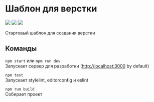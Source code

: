 # Шаблон для верстки
[![](https://github.com/wrgraff/starter/workflows/EditorConfig/badge.svg)](https://github.com/wrgraff/starter/actions?query=workflow%3AEditorConfig)
[![](https://github.com/wrgraff/starter/workflows/ESLint/badge.svg)](https://github.com/wrgraff/starter/actions?query=workflow%3AESLint)
[![](https://github.com/wrgraff/starter/workflows/Stylelint/badge.svg)](https://github.com/wrgraff/starter/actions?query=workflow%3AStylelint)

Стартовый шаблон для создания верстки

## Команды

`npm start` или `npm run dev`  
Запускает сервер для разработки ([http://localhost:3000](http://localhost:3000) by default)

`npm test`  
Запускает stylelint, editorconfig и eslint

`npm run build`  
Собирает проект

